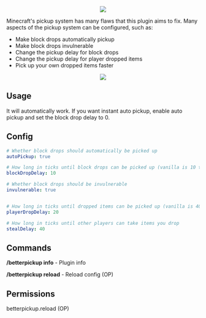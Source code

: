 <p align="center">
  <img src="https://i.imgur.com/faK0EcR.png">
</p>

Minecraft's pickup system has many flaws that this plugin aims to fix. Many aspects of the pickup system can be configured, such as:
- Make block drops automatically pickup
- Make block drops invulnerable
- Change the pickup delay for block drops
- Change the pickup delay for player dropped items
- Pick up your own dropped items faster

<p align="center">
  <img src="https://i.imgur.com/5QWEOEe.gif">
</p>

## Usage
It will automatically work. If you want instant auto pickup, enable auto pickup and set the block drop delay to 0.

## Config
```yaml
# Whether block drops should automatically be picked up
autoPickup: true

# How long in ticks until block drops can be picked up (vanilla is 10 ticks)
blockDropDelay: 10

# Whether block drops should be invulnerable
invulnerable: true


# How long in ticks until dropped items can be picked up (vanilla is 40 ticks)
playerDropDelay: 20

# How long in ticks until other players can take items you drop
stealDelay: 40
```

## Commands
**/betterpickup info** - Plugin info

**/betterpickup reload** - Reload config (OP)

## Permissions
betterpickup.reload (OP)
